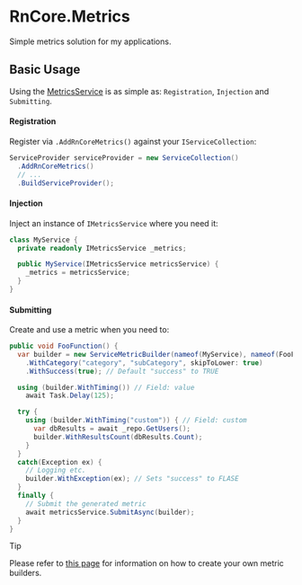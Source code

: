 # RnCore.Metrics

Simple metrics solution for my applications.

## Basic Usage

Using the [MetricsService](./services/MetricsService.md) is as simple as: `Registration`, `Injection` and `Submitting`.

<!-- tabs:start -->

#### **Registration**

Register via `.AddRnCoreMetrics()` against your `IServiceCollection`:

```cs
ServiceProvider serviceProvider = new ServiceCollection()
  .AddRnCoreMetrics()
  // ...
  .BuildServiceProvider();
```

#### **Injection**

Inject an instance of `IMetricsService` where you need it:

```cs
class MyService {
  private readonly IMetricsService _metrics;

  public MyService(IMetricsService metricsService) {
    _metrics = metricsService;
  }
}
```

#### **Submitting**

Create and use a metric when you need to:

```cs
public void FooFunction() {
  var builder = new ServiceMetricBuilder(nameof(MyService), nameof(FooFunction))
    .WithCategory("category", "subCategory", skipToLower: true)
    .WithSuccess(true); // Default "success" to TRUE

  using (builder.WithTiming()) // Field: value
    await Task.Delay(125);

  try {
    using (builder.WithTiming("custom")) { // Field: custom
      var dbResults = await _repo.GetUsers();
      builder.WithResultsCount(dbResults.Count);
    }
  }
  catch(Exception ex) {
    // Logging etc.
    builder.WithException(ex); // Sets "success" to FLASE
  }
  finally {
    // Submit the generated metric
    await metricsService.SubmitAsync(builder);
  }
}
```

<!-- tabs:end -->

> [!TIP]
> Please refer to [this page](./builders/CustomBuilder.md) for information on how to create your own metric builders.
